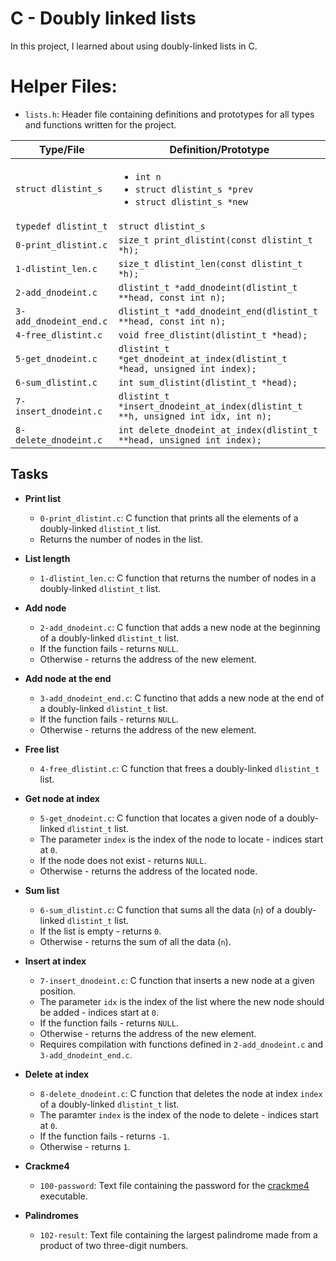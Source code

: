 # C - Doubly linked lists

In this project, I learned about using doubly-linked lists in C.

# Helper Files:

* `lists.h`: Header file containing definitions and prototypes for all types and functions written for the project.

| Type/File           | Definition/Prototype           |
| ------------------- | ------------------------------ |
| `struct dlistint_s`    | <ul><li>`int n`</li><li>`struct dlistint_s *prev`</li><li>`struct dlistint_s *new`</li></ul> |
| `typedef dlistint_t`   | `struct dlistint_s`                                                                          |
| `0-print_dlistint.c`   | `size_t print_dlistint(const dlistint_t *h);`                                                |
| `1-dlistint_len.c`     | `size_t dlistint_len(const dlistint_t *h);`                                                  |
| `2-add_dnodeint.c`  | `dlistint_t *add_dnodeint(dlistint_t **head, const int n);`                                     |
| `3-add_dnodeint_end.c` | `dlistint_t *add_dnodeint_end(dlistint_t **head, const int n);`                              |
| `4-free_dlistint.c`    | `void free_dlistint(dlistint_t *head);`                                                      |
| `5-get_dnodeint.c`     | `dlistint_t *get_dnodeint_at_index(dlistint_t *head, unsigned int index);`                   |
| `6-sum_dlistint.c`     | `int sum_dlistint(dlistint_t *head);`                                                        |
| `7-insert_dnodeint.c`  | `dlistint_t *insert_dnodeint_at_index(dlistint_t **h, unsigned int idx, int n);`             |
| `8-delete_dnodeint.c`  | `int delete_dnodeint_at_index(dlistint_t **head, unsigned int index);`                       |

## Tasks
* **Print list**
  * `0-print_dlistint.c`: C function that prints all the elements of a doubly-linked `dlistint_t` list.
  * Returns the number of nodes in the list.

* **List length**
  * `1-dlistint_len.c`: C function that returns the number of nodes in a doubly-linked `dlistint_t` list.

* **Add node**
  * `2-add_dnodeint.c`: C function that adds a new node at the beginning of a doubly-linked `dlistint_t` list.
  * If the function fails - returns `NULL`.
  * Otherwise - returns the address of the new element.

* **Add node at the end**
  * `3-add_dnodeint_end.c`: C functino that adds a new node at the end of a doubly-linked `dlistint_t` list.
  * If the function fails - returns `NULL`.
  * Otherwise - returns the address of the new element.

* **Free list**
  * `4-free_dlistint.c`: C function that frees a doubly-linked `dlistint_t` list.

* **Get node at index**
  * `5-get_dnodeint.c`: C function that locates a given node of a doubly-linked `dlistint_t` list.
  * The parameter `index` is the index of the node to locate - indices start at `0`.
  * If the node does not exist - returns `NULL`.
  * Otherwise - returns the address of the located node.

* **Sum list**
  * `6-sum_dlistint.c`: C function that sums all the data (`n`) of a doubly-linked `dlistint_t` list.
  * If the list is empty - returns `0`.
  * Otherwise - returns the sum of all the data (`n`).

* **Insert at index**
  * `7-insert_dnodeint.c`: C function that inserts a new node at a given position.
  * The parameter `idx` is the index of the list where the new node should be added - indices start at `0`.
  * If the function fails - returns `NULL`.
  * Otherwise - returns the address of the new element.
  * Requires compilation with functions defined in `2-add_dnodeint.c` and `3-add_dnodeint_end.c`.

* **Delete at index**
  * `8-delete_dnodeint.c`: C function that deletes the node at index `index` of a doubly-linked `dlistint_t` list.
  * The paramter `index` is the index of the node to delete - indices start at `0`.
  * If the function fails - returns `-1`.
  * Otherwise - returns `1`.

* **Crackme4**
  * `100-password`: Text file containing the password for the [crackme4](https://github.com/holbertonschool/0x16.c) executable.

* **Palindromes**
  * `102-result`: Text file containing the largest palindrome made from a product of two three-digit numbers.
